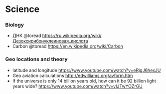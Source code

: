 
# Science

### Biology
* ДНК       @toread <https://ru.wikipedia.org/wiki/Дезоксирибонуклеиновая_кислота>
* Carbon    @toread https://en.wikipedia.org/wiki/Carbon

### Geo locations and theory
* latitude and longitude    https://www.youtube.com/watch?v=eRjgJ6hexJU
* Geo aviation calculations http://edwilliams.org/avform.htm
* If the universe is only 14 billion years old, how can it be 92 billion light years wide? https://www.youtube.com/watch?v=vIJTwYOZrGU


